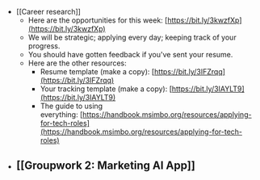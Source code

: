 - [[Career research]]
	- Here are the opportunities for this week: [https://bit.ly/3kwzfXp](https://bit.ly/3kwzfXp)
	- We will be strategic; applying every day; keeping track of your progress.
	- You should have gotten feedback if you've sent your resume.
	- Here are the other resources:
		- Resume template (make a copy): [https://bit.ly/3IFZrqq](https://bit.ly/3IFZrqq)
		- Your tracking template (make a copy): [https://bit.ly/3IAYLT9](https://bit.ly/3IAYLT9)
		- The guide to using everything: [https://handbook.msimbo.org/resources/applying-for-tech-roles](https://handbook.msimbo.org/resources/applying-for-tech-roles)
- [[Groupwork 2: Marketing AI App]]
	-